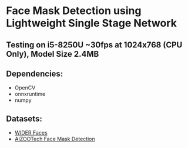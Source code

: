 # Face Mask Detection using Lightweight Single Stage Network



## Testing on i5-8250U ~30fps at 1024x768 (CPU Only), Model Size 2.4MB

## Dependencies:
- OpenCV
- onnxruntime
- numpy

## Datasets:
- [WIDER Faces](http://shuoyang1213.me/WIDERFACE/)
- [AIZOOTech Face Mask Detection](https://github.com/AIZOOTech/FaceMaskDetection)


